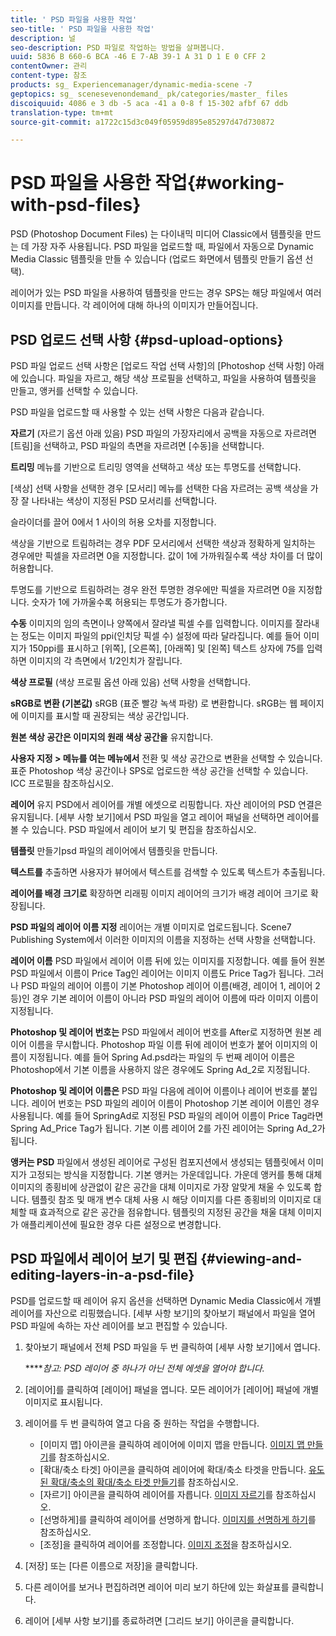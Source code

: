```yaml
---
title: ' PSD 파일을 사용한 작업'
seo-title: ' PSD 파일을 사용한 작업'
description: 널
seo-description: PSD 파일로 작업하는 방법을 살펴봅니다.
uuid: 5836 B 660-6 BCA -46 E 7-AB 39-1 A 31 D 1 E 0 CFF 2
contentOwner: 관리
content-type: 참조
products: sg_ Experiencemanager/dynamic-media-scene -7
geptopics: sg_ scenesevenondemand_ pk/categories/master_ files
discoiquuid: 4086 e 3 db -5 aca -41 a 0-8 f 15-302 afbf 67 ddb
translation-type: tm+mt
source-git-commit: a1722c15d3c049f05959d895e85297d47d730872

---
```



#  PSD 파일을 사용한 작업{#working-with-psd-files}

PSD (Photoshop Document Files) 는 다이내믹 미디어 Classic에서 템플릿을 만드는 데 가장 자주 사용됩니다. PSD 파일을 업로드할 때, 파일에서 자동으로 Dynamic Media Classic 템플릿을 만들 수 있습니다 (업로드 화면에서 템플릿 만들기 옵션 선택).

레이어가 있는 PSD 파일을 사용하여 템플릿을 만드는 경우 SPS는 해당 파일에서 여러 이미지를 만듭니다. 각 레이어에 대해 하나의 이미지가 만들어집니다.

## PSD 업로드 선택 사항 {#psd-upload-options}

PSD 파일 업로드 선택 사항은 [업로드 작업 선택 사항]의 [Photoshop 선택 사항] 아래에 있습니다. 파일을 자르고, 해당 색상 프로필을 선택하고, 파일을 사용하여 템플릿을 만들고, 앵커를 선택할 수 있습니다.

PSD 파일을 업로드할 때 사용할 수 있는 선택 사항은 다음과 같습니다.

**자르기** (자르기 옵션 아래 있음) PSD 파일의 가장자리에서 공백을 자동으로 자르려면 [트림]을 선택하고, PSD 파일의 측면을 자르려면 [수동]을 선택합니다.

**트리밍** 메뉴를 기반으로 트리밍 영역을 선택하고 색상 또는 투명도를 선택합니다.

[색상] 선택 사항을 선택한 경우 [모서리] 메뉴를 선택한 다음 자르려는 공백 색상을 가장 잘 나타내는 색상이 지정된 PSD 모서리를 선택합니다.

슬라이더를 끌어 0에서 1 사이의 허용 오차를 지정합니다.

색상을 기반으로 트림하려는 경우 PDF 모서리에서 선택한 색상과 정확하게 일치하는 경우에만 픽셀을 자르려면 0을 지정합니다. 값이 1에 가까워질수록 색상 차이를 더 많이 허용합니다.

투명도를 기반으로 트림하려는 경우 완전 투명한 경우에만 픽셀을 자르려면 0을 지정합니다. 숫자가 1에 가까울수록 허용되는 투명도가 증가합니다.

**수동** 이미지의 임의 측면이나 양쪽에서 잘라낼 픽셀 수를 입력합니다. 이미지를 잘라내는 정도는 이미지 파일의 ppi(인치당 픽셀 수) 설정에 따라 달라집니다. 예를 들어 이미지가 150ppi를 표시하고 [위쪽], [오른쪽], [아래쪽] 및 [왼쪽] 텍스트 상자에 75를 입력하면 이미지의 각 측면에서 1/2인치가 잘립니다.

**색상 프로필** (색상 프로필 옵션 아래 있음) 선택 사항을 선택합니다.

**sRGB로 변환 (기본값)** sRGB (표준 빨강 녹색 파랑) 로 변환합니다. sRGB는 웹 페이지에 이미지를 표시할 때 권장되는 색상 공간입니다.

**원본 색상 공간은 이미지의 원래 색상 공간을** 유지합니다.

**사용자 지정 &gt; 메뉴를 여는 메뉴에서** 전환 및 색상 공간으로 변환을 선택할 수 있습니다. 표준 Photoshop 색상 공간이나 SPS로 업로드한 색상 공간을 선택할 수 있습니다. ICC 프로필을 참조하십시오.

**레이어** 유지 PSD에서 레이어를 개별 에셋으로 리핑합니다. 자산 레이어의 PSD 연결은 유지됩니다. [세부 사항 보기]에서 PSD 파일을 열고 레이어 패널을 선택하면 레이어를 볼 수 있습니다. PSD 파일에서 레이어 보기 및 편집을 참조하십시오.

**템플릿** 만들기psd 파일의 레이어에서 템플릿을 만듭니다.

**텍스트를** 추출하면 사용자가 뷰어에서 텍스트를 검색할 수 있도록 텍스트가 추출됩니다.

**레이어를 배경 크기로** 확장하면 리래핑 이미지 레이어의 크기가 배경 레이어 크기로 확장됩니다.

**PSD 파일의 레이어 이름 지정** 레이어는 개별 이미지로 업로드됩니다. Scene7 Publishing System에서 이러한 이미지의 이름을 지정하는 선택 사항을 선택합니다.

**레이어 이름** PSD 파일에서 레이어 이름 뒤에 있는 이미지를 지정합니다. 예를 들어 원본 PSD 파일에서 이름이 Price Tag인 레이어는 이미지 이름도 Price Tag가 됩니다. 그러나 PSD 파일의 레이어 이름이 기본 Photoshop 레이어 이름(배경, 레이어 1, 레이어 2 등)인 경우 기본 레이어 이름이 아니라 PSD 파일의 레이어 이름에 따라 이미지 이름이 지정됩니다.

**Photoshop 및 레이어 번호는** PSD 파일에서 레이어 번호를 After로 지정하면 원본 레이어 이름을 무시합니다. Photoshop 파일 이름 뒤에 레이어 번호가 붙어 이미지의 이름이 지정됩니다. 예를 들어 Spring Ad.psd라는 파일의 두 번째 레이어 이름은 Photoshop에서 기본 이름을 사용하지 않은 경우에도 Spring Ad_2로 지정됩니다.

**Photoshop 및 레이어 이름은** PSD 파일 다음에 레이어 이름이나 레이어 번호를 붙입니다. 레이어 번호는 PSD 파일의 레이어 이름이 Photoshop 기본 레이어 이름인 경우 사용됩니다. 예를 들어 SpringAd로 지정된 PSD 파일의 레이어 이름이 Price Tag라면 Spring Ad_Price Tag가 됩니다. 기본 이름 레이어 2를 가진 레이어는 Spring Ad_2가 됩니다.

**앵커는 PSD** 파일에서 생성된 레이어로 구성된 컴포지션에서 생성되는 템플릿에서 이미지가 고정되는 방식을 지정합니다. 기본 앵커는 가운데입니다. 가운데 앵커를 통해 대체 이미지의 종횡비에 상관없이 같은 공간을 대체 이미지로 가장 알맞게 채울 수 있도록 합니다. 템플릿 참조 및 매개 변수 대체 사용 시 해당 이미지를 다른 종횡비의 이미지로 대체할 때 효과적으로 같은 공간을 점유합니다. 템플릿의 지정된 공간을 채울 대체 이미지가 애플리케이션에 필요한 경우 다른 설정으로 변경합니다.

## PSD 파일에서 레이어 보기 및 편집 {#viewing-and-editing-layers-in-a-psd-file}

PSD를 업로드할 때 레이어 유지 옵션을 선택하면 Dynamic Media Classic에서 개별 레이어를 자산으로 리핑했습니다. [세부 사항 보기]의 찾아보기 패널에서 파일을 열어 PSD 파일에 속하는 자산 레이어를 보고 편집할 수 있습니다.

1. 찾아보기 패널에서 전체 PSD 파일을 두 번 클릭하여 [세부 사항 보기]에서 엽니다.

   *****참고: PSD 레이어 중 하나가 아닌 전체 에셋을 열어야 합니다.*

1. [레이어]를 클릭하여 [레이어] 패널을 엽니다. 모든 레이어가 [레이어] 패널에 개별 이미지로 표시됩니다.
1. 레이어를 두 번 클릭하여 열고 다음 중 원하는 작업을 수행합니다.

   * [이미지 맵] 아이콘을 클릭하여 레이어에 이미지 맵을 만듭니다. [이미지 맵 만들기](creating-image-maps.md#creating_image_maps)를 참조하십시오.
   * [확대/축소 타겟] 아이콘을 클릭하여 레이어에 확대/축소 타겟을 만듭니다. [유도된 확대/축소의 확대/축소 타겟 만들기](creating-zoom-targets-guided-zoom.md#creating_zoom_targets_for_guided_zoom)를 참조하십시오.
   * [자르기] 아이콘을 클릭하여 레이어를 자릅니다. [이미지 자르기](cropping-image.md#cropping_an_image)를 참조하십시오.
   * [선명하게]를 클릭하여 레이어를 선명하게 합니다. [이미지를 선명하게 하기](sharpening-image.md#sharpening_an_image)를 참조하십시오.
   * [조정]을 클릭하여 레이어를 조정합니다. [이미지 조정](adjusting-image.md#adjusting_an_image)을 참조하십시오.

1. [저장] 또는 [다른 이름으로 저장]을 클릭합니다.
1. 다른 레이어를 보거나 편집하려면 레이어 미리 보기 하단에 있는 화살표를 클릭합니다.
1. 레이어 [세부 사항 보기]를 종료하려면 [그리드 보기] 아이콘을 클릭합니다.

